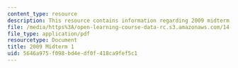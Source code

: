 ```yaml
---
content_type: resource
description: This resource contains information regarding 2009 midterm 1.
file: /media/https%3A/open-learning-course-data-rc.s3.amazonaws.com/14-12-economic-applications-of-game-theory-fall-2012/5646a975f098bd4edf0f418ca9fef5c1_MIT14_12F12_midterm1_2009.pdf
file_type: application/pdf
resourcetype: Document
title: 2009 Midterm 1
uid: 5646a975-f098-bd4e-df0f-418ca9fef5c1
---
```

